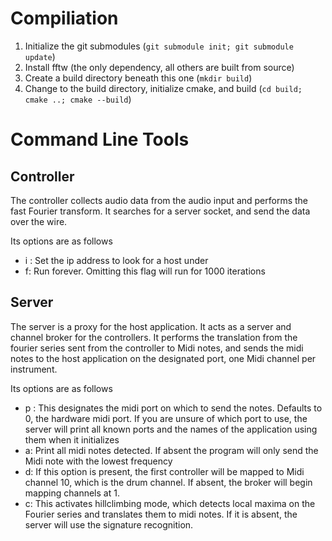 # Compiliation
1. Initialize the git submodules (`git submodule init; git submodule update`)
2. Install fftw (the only dependency, all others are built from source)
3. Create a build directory beneath this one (`mkdir build`)
4. Change to the build directory, initialize cmake, and build (`cd build; cmake ..; cmake --build`)

# Command Line Tools
## Controller
The controller collects audio data from the audio input and performs the fast Fourier transform. It searches for a server socket, and send the data over the wire.

Its options are as follows
- i <ip-addr>: Set the ip address to look for a host under
- f: Run forever. Omitting this flag will run for 1000 iterations

## Server
The server is a proxy for the host application. It acts as a server and channel broker for the controllers. It performs the translation from the fourier series sent from the controller to Midi notes, and sends the midi notes to the host application on the designated port, one Midi channel per instrument.

Its options are as follows
- p <port-num>: This designates the midi port on which to send the notes. Defaults to 0, the hardware midi port. If you are unsure of which port to use, the server will print all known ports and the names of the application using them when it initializes
- a: Print all midi notes detected. If absent the program will only send the Midi note with the lowest frequency
- d: If this option is present, the first controller will be mapped to Midi channel 10, which is the drum channel. If absent, the broker will begin mapping channels at 1.
- c: This activates hillclimbing mode, which detects local maxima on the Fourier series and translates them to midi notes. If it is absent, the server will use the signature recognition.
